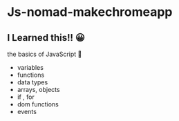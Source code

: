 # Js-nomad-makechromeapp

## I Learned this!! 😀

the basics of JavaScript 💪
- variables
- functions
- data types
- arrays, objects
- if , for
- dom functions
- events
